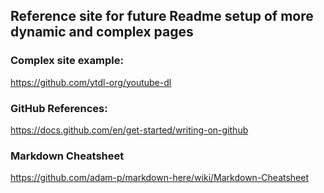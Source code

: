 ## Reference site for future Readme setup of more dynamic and complex pages

### Complex site example:
https://github.com/ytdl-org/youtube-dl

### GitHub References:
https://docs.github.com/en/get-started/writing-on-github

### Markdown Cheatsheet
https://github.com/adam-p/markdown-here/wiki/Markdown-Cheatsheet